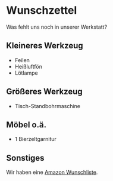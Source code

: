 # Wunschzettel

Was fehlt uns noch in unserer Werkstatt?

## Kleineres Werkzeug
* Feilen
* Heißluftfön
* Lötlampe

## Größeres Werkzeug
* Tisch-Standbohrmaschine

## Möbel o.ä.
* 1 Bierzeltgarnitur

## Sonstiges

Wir haben eine [Amazon Wunschliste](https://www.amazon.de/hz/wishlist/ls/9GYIPYOALFG7?ref_=wl_share).
